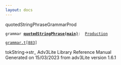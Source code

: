 ```yaml
---
layout: docs
---
```

<span class="title">quotedStringPhrase</span><span class="type">GrammarProd</span>

`grammar `**[`quotedStringPhrase(main)`](../object/quotedStringPhrase(main).html)**` :   `[`Production`](../object/Production.html)

[`grammar.t`](../file/grammar.t.html)`[`[`883`](../source/grammar.t.html#883)`]`



tokString-\>str\_
Adv3Lite Library Reference Manual  
Generated on 15/03/2023 from adv3Lite version 1.6.1


